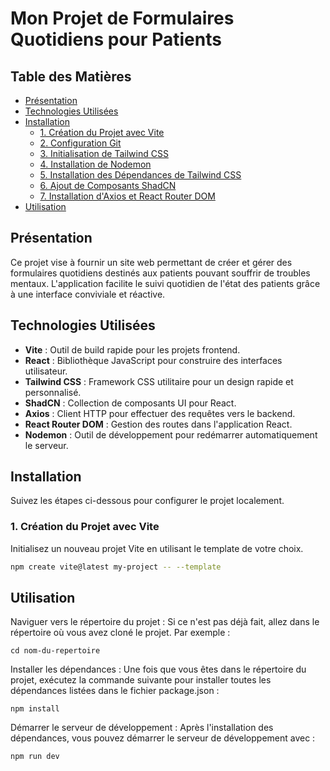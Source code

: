 # Mon Projet de Formulaires Quotidiens pour Patients

## Table des Matières

- [Présentation](#présentation)
- [Technologies Utilisées](#technologies-utilisées)
- [Installation](#installation)
  - [1. Création du Projet avec Vite](#1-création-du-projet-avec-vite)
  - [2. Configuration Git](#2-configuration-git)
  - [3. Initialisation de Tailwind CSS](#3-initialisation-de-tailwind-css)
  - [4. Installation de Nodemon](#4-installation-de-nodemon)
  - [5. Installation des Dépendances de Tailwind CSS](#5-installation-des-dépendances-de-tailwind-css)
  - [6. Ajout de Composants ShadCN](#6-ajout-de-composants-shadcn)
  - [7. Installation d'Axios et React Router DOM](#7-installation-daxios-et-react-router-dom)
- [Utilisation](#utilisation)

## Présentation

Ce projet vise à fournir un site web permettant de créer et gérer des formulaires quotidiens destinés aux patients pouvant souffrir de troubles mentaux. L'application facilite le suivi quotidien de l'état des patients grâce à une interface conviviale et réactive.

## Technologies Utilisées

- **Vite** : Outil de build rapide pour les projets frontend.
- **React** : Bibliothèque JavaScript pour construire des interfaces utilisateur.
- **Tailwind CSS** : Framework CSS utilitaire pour un design rapide et personnalisé.
- **ShadCN** : Collection de composants UI pour React.
- **Axios** : Client HTTP pour effectuer des requêtes vers le backend.
- **React Router DOM** : Gestion des routes dans l'application React.
- **Nodemon** : Outil de développement pour redémarrer automatiquement le serveur.

## Installation

Suivez les étapes ci-dessous pour configurer le projet localement.

### 1. Création du Projet avec Vite

Initialisez un nouveau projet Vite en utilisant le template de votre choix.

```bash
npm create vite@latest my-project -- --template
```
## Utilisation

Naviguer vers le répertoire du projet : Si ce n'est pas déjà fait, allez dans le répertoire où vous avez cloné le projet. Par exemple :

```
cd nom-du-repertoire
```
Installer les dépendances : Une fois que vous êtes dans le répertoire du projet, exécutez la commande suivante pour installer toutes les dépendances listées dans le fichier package.json :
```
npm install
```
Démarrer le serveur de développement : Après l'installation des dépendances, vous pouvez démarrer le serveur de développement avec :
```
npm run dev
```
